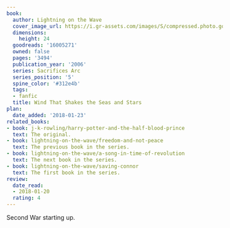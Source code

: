 ```yaml
---
book:
  author: Lightning on the Wave
  cover_image_url: https://i.gr-assets.com/images/S/compressed.photo.goodreads.com/books/1579183683l/16005271._SY475_.jpg
  dimensions:
    height: 24
  goodreads: '16005271'
  owned: false
  pages: '3494'
  publication_year: '2006'
  series: Sacrifices Arc
  series_position: '5'
  spine_color: '#312e4b'
  tags:
  - fanfic
  title: Wind That Shakes the Seas and Stars
plan:
  date_added: '2018-01-23'
related_books:
- book: j-k-rowling/harry-potter-and-the-half-blood-prince
  text: The original.
- book: lightning-on-the-wave/freedom-and-not-peace
  text: The previous book in the series.
- book: lightning-on-the-wave/a-song-in-time-of-revolution
  text: The next book in the series.
- book: lightning-on-the-wave/saving-connor
  text: The first book in the series.
review:
  date_read:
  - 2018-01-20
  rating: 4
---
```


Second War starting up.
